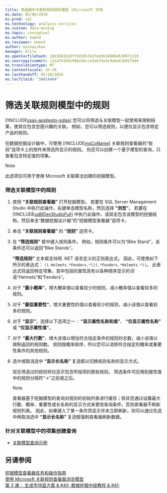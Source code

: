 ```yaml
---
title: 筛选器中关联的规则规则模型 |Microsoft 文档
ms.date: 05/08/2018
ms.prod: sql
ms.technology: analysis-services
ms.custom: data-mining
ms.topic: conceptual
ms.author: owend
ms.reviewer: owend
author: minewiskan
manager: kfile
ms.openlocfilehash: 28d3601b18f792b957627e63630806453d971110
ms.sourcegitcommit: c12a7416d1996a3bcce3ebf4a3c9abe61b02fb9e
ms.translationtype: MT
ms.contentlocale: zh-CN
ms.lasthandoff: 05/10/2018
ms.locfileid: "34014484"
---
```

# <a name="filter-a-rule-in-an-association-rules-model"></a>筛选关联规则模型中的规则
[!INCLUDE[ssas-appliesto-sqlas](../../includes/ssas-appliesto-sqlas.md)]
  您可以将筛选与关联模型一起使用来限制结果，使其仅包含您感兴趣的关联。 例如，您可以筛选规则，以便仅显示包含特定产品的规则。  
  
 在数据挖掘设计器中，可使用  [!INCLUDE[msCoName](../../includes/msconame-md.md)] 关联规则查看器的“规则”选项卡上的控件来筛选所显示的规则。  你还可以创建一个基于模型的查询，只查看包含特定值的项集。  
  
> [!NOTE]  
>  此选项仅可用于使用 Microsoft 关联算法创建的挖掘模型。  
  
### <a name="filter-a-rule-in-an-association-model"></a>筛选关联模型中的规则  
  
1.  使用 **“关联规则查看器”** 打开挖掘模型。 若要在 SQL Server Management Studio 中执行此操作，右键单击模型名称，然后选择 **“浏览”**。 若要在 [!INCLUDE[ssBIDevStudioFull](../../includes/ssbidevstudiofull-md.md)] 中执行此操作，请双击包含该模型的挖掘结构，然后单击“数据挖掘设计器”的“挖掘模型查看器”选项卡。  
  
2.  单击 **“关联规则查看器”** 的 **“规则”** 选项卡。  
  
3.  在 **“筛选规则”** 框中键入规则条件。 例如，规则条件可以为“Bike Stand”，该条件还可以返回“Bike Stands”。  
  
     **“筛选规则”** 文本框支持用 .NET 语言定义的正则表达式。 因此，可使用如下所示的表达式： `((.Helmets.*Fenders.*)|(.*Fenders.*Helmets.*))`。 此表达式将返回特定项集，其中包括的属性具有以各种顺序显示的词语“Helmets”和“Fenders”。  
  
4.  对于 **“最小概率”**，增大概率值以查看较少的规则，减小概率值以查看较多的规则。  
  
5.  对于 **“最低重要性”**，增大重要性的值以查看较少的规则，减小该值以查看较多的规则。  
  
6.  对于 **“显示”**，选择以下选项之一： **“显示属性名称和值”**、 **“仅显示属性名称”** 或 **“仅显示属性值”**。  
  
7.  对于 **“最大行数”**，增大该值以增加符合指定条件的规则的总数，减小该值以限制返回的规则数。 规则按概率排序，所以您可以消除符合指定的概率或重要性条件的其他规则。  
  
8.  选中或取消选中 **“显示长名称”** 复选框以切换规则名称的显示方式。  
  
     现在筛选过的规则将仅显示包含所指项的那些规则。 筛选条件可应用到属性值中的规则分隔符“->”之前或之后。  
  
    > [!NOTE]  
    >  查看器基于挖掘模型的查询对规则的初始列表进行缓存；除非您通过设置最大行数、概率、重要性或长名称的显示方式来更改查询条件，否则查看器不刷新规则列表。 因此，如果键入了某一条件而显示并未立即刷新，则可以通过先选中再取消选中 **“显示长名称”** 复选框强制查看器刷新数据。  
  
### <a name="create-a-query-on-the-itemsets-in-an-association-model"></a>针对关联模型中的项集创建查询  
  
-   [关联模型查询示例](../../analysis-services/data-mining/association-model-query-examples.md)  
  
## <a name="see-also"></a>另请参阅  
 [挖掘模型查看器任务和操作指南](../../analysis-services/data-mining/mining-model-viewer-tasks-and-how-tos.md)   
 [使用 Microsoft 关联规则查看器浏览模型](../../analysis-services/data-mining/browse-a-model-using-the-microsoft-association-rules-viewer.md)   
 [第 3 课： 生成市场篮方案 & #40; 数据挖掘中级教程 & #41;](http://msdn.microsoft.com/library/651eef38-772e-4d97-af51-075b1b27fc5a)  
  
  
